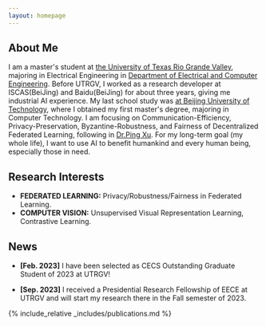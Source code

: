 ```yaml
---
layout: homepage
---
```


## About Me
I am a master's student at [the University of Texas Rio Grande Valley](https://www.utrgv.edu/), majoring in Electrical Engineering in [Department of Electrical and Computer Engineering](https://www.utrgv.edu/ece/). Before UTRGV, I worked as a research developer at ISCAS(BeiJing) and Baidu(BeiJing) for about three years, giving me industrial AI experience. My last school study was [at Beijing University of Technology](https://www.bjut.edu.cn/), where I obtained my first master's degree, majoring in Computer Technology. I am focusing on Communication-Efficiency, Privacy-Preservation, Byzantine-Robustness, and Fairness of Decentralized Federated Learning, following in [Dr.Ping Xu](https://sites.google.com/view/ping-xu-utrgv/home). For my long-term goal (my whole life), I want to use AI to benefit humankind and every human being, especially those in need.

## Research Interests

- **FEDERATED LEARNING:** Privacy/Robustness/Fairness in Federated Learning.
- **COMPUTER VISION:** Unsupervised Visual Representation Learning, Contrastive Learning.

## News

- **[Feb. 2023]** I have been selected as CECS Outstanding Graduate Student of 2023 at UTRGV!  

- **[Sep. 2023]** I received a Presidential Research Fellowship of EECE at UTRGV and will start my research there in the Fall semester of 2023.

{% include_relative _includes/publications.md %}
